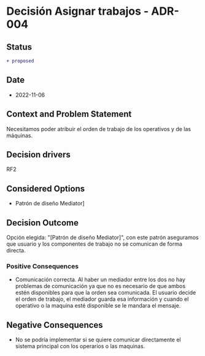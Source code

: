 # Decisión Asignar trabajos - ADR-004
## Status

```diff
+ proposed
```

## Date

* 2022-11-06

## Context and Problem Statement

Necesitamos poder atribuir el orden de trabajo de los operativos y de las máquinas. 

## Decision drivers

RF2

## Considered Options

* Patrón de diseño Mediator] 

## Decision Outcome

Opción elegida: "[Patrón de diseño Mediator]", con este patrón aseguramos que usuario y los componentes de trabajo no se comunican de forma directa. 

### Positive Consequences

* Comunicación correcta. Al haber un mediador entre los dos no hay problemas de comunicación ya que no es necesario de que ambos estén disponibles para que la orden sea comunicada. El usuario decide el orden de trabajo, el mediador guarda esa información y cuando el operativo o la maquina esté disponible se le mandara el mensaje.     

## Negative Consequences

* No se podría implementar si se quiere comunicar directamente el sistema principal con los operarios o las maquinas.
